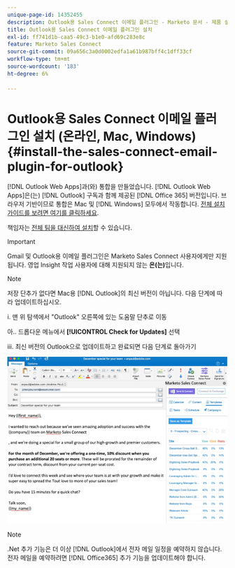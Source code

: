 ```yaml
---
unique-page-id: 14352455
description: Outlook용 Sales Connect 이메일 플러그인 - Marketo 문서 - 제품 설명서 설치
title: Outlook용 Sales Connect 이메일 플러그인 설치
exl-id: ff741d1b-caa5-49c3-b1e0-afd69c283e8c
feature: Marketo Sales Connect
source-git-commit: 09a656c3a0d0002edfa1a61b987bff4c1dff33cf
workflow-type: tm+mt
source-wordcount: '183'
ht-degree: 6%

---
```


# Outlook용 Sales Connect 이메일 플러그인 설치 (온라인, Mac, Windows) {#install-the-sales-connect-email-plugin-for-outlook}

[!DNL Outlook Web Apps]과(와) 통합을 만들었습니다. [!DNL Outlook Web Apps]은(는) [!DNL Outlook] 구독과 함께 제공된 [!DNL Office 365] 버전입니다. 브라우저 기반이므로 통합은 Mac 및 [!DNL Windows] 모두에서 작동합니다. [전체 설치 가이드를 보려면 여기를 클릭하세요](https://s3.amazonaws.com/tout-user-store/outlook-mac/assets/install_tout_add-in_outlook_mac.pdf).

책임자는 [전체 팀을 대신하여 설치](https://docs.microsoft.com/en-us/office365/admin/manage/manage-deployment-of-add-ins?view=o365-worldwide)할 수 있습니다.

>[!IMPORTANT]
>
>Gmail 및 Outlook용 이메일 플러그인은 Marketo Sales Connect 사용자에게만 지원됩니다. 영업 Insight 작업 사용자에 대해 지원되지 않는 **은(는)**&#x200B;입니다.

>[!NOTE]
>
>저장 단추가 없다면 Mac용 [!DNL Outlook]의 최신 버전이 아닙니다. 다음 단계에 따라 업데이트하십시오.
>
>i. 맨 위 탐색에서 &quot;Outlook&quot; 오른쪽에 있는 도움말 단추로 이동
>
>아.. 드롭다운 메뉴에서 **[!UICONTROL Check for Updates]** 선택
>
>iii. 최신 버전의 Outlook으로 업데이트하고 완료되면 다음 단계로 돌아가기

![](assets/install-the-sales-connect-email-plugin-for-outlook-1.png)

>[!NOTE]
>
>.Net 추가 기능은 더 이상 [!DNL Outlook]에서 전자 메일 일정을 예약하지 않습니다. 전자 메일을 예약하려면 [!DNL Office365] 추가 기능을 업데이트해야 합니다.
